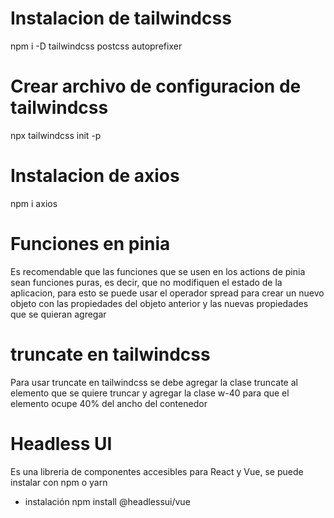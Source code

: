 # Instalacion de tailwindcss
npm i -D tailwindcss postcss autoprefixer
# Crear archivo de configuracion de tailwindcss
npx tailwindcss init -p
# Instalacion de axios
npm i axios
# Funciones en pinia 
Es recomendable que las funciones que se usen en los actions de pinia sean funciones puras, es decir, que no modifiquen el estado de la aplicacion, para esto se puede usar el operador spread para crear un nuevo objeto con las propiedades del objeto anterior y las nuevas propiedades que se quieran agregar

# truncate en tailwindcss
Para usar truncate en tailwindcss se debe agregar la clase truncate al elemento que se quiere truncar y agregar la clase w-40 para que el elemento ocupe 40% del ancho del contenedor

# Headless UI
Es una libreria de componentes accesibles para React y Vue, se puede instalar con npm o yarn
- instalación
npm install @headlessui/vue
